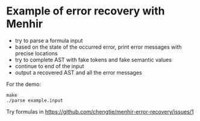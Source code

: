 # Example of error recovery with Menhir

- try to parse a formula input
- based on the state of the occurred error, print error messages with precise locations
- try to complete AST with fake tokens and fake semantic values
- continue to end of the input
- output a recovered AST and all the error messages

For the demo:

```
make
./parse example.input
```

Try formulas in https://github.com/chengtie/menhir-error-recovery/issues/1